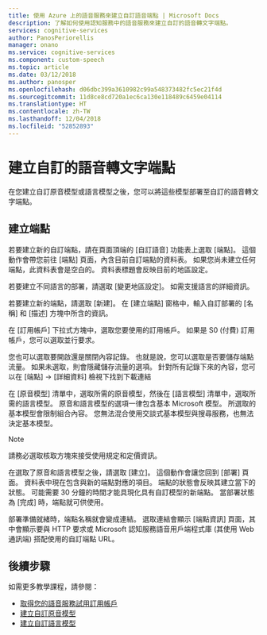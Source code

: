 ```yaml
---
title: 使用 Azure 上的語音服務來建立自訂語音端點 | Microsoft Docs
description: 了解如何使用認知服務中的語音服務來建立自訂的語音轉文字端點。
services: cognitive-services
author: PanosPeriorellis
manager: onano
ms.service: cognitive-services
ms.component: custom-speech
ms.topic: article
ms.date: 03/12/2018
ms.author: panosper
ms.openlocfilehash: d06dbc399a3610982c99a548373482fc5ec21f4d
ms.sourcegitcommit: 11d8ce8cd720a1ec6ca130e118489c6459e04114
ms.translationtype: HT
ms.contentlocale: zh-TW
ms.lasthandoff: 12/04/2018
ms.locfileid: "52852893"
---
```

# <a name="create-a-custom-speech-to-text-endpoint"></a>建立自訂的語音轉文字端點

在您建立自訂原音模型或語言模型之後，您可以將這些模型部署至自訂的語音轉文字端點。 

## <a name="create-an-endpoint"></a>建立端點
若要建立新的自訂端點，請在頁面頂端的 [自訂語音] 功能表上選取 [端點]。 這個動作會帶您前往 [端點] 頁面，內含目前自訂端點的資料表。 如果您尚未建立任何端點，此資料表會是空白的。 資料表標題會反映目前的地區設定。 

若要建立不同語言的部署，請選取 [變更地區設定]。 如需支援語言的詳細資訊。

若要建立新的端點，請選取 [新建]。 在 [建立端點] 窗格中，輸入自訂部署的 [名稱] 和 [描述] 方塊中所含的資訊。

在 [訂用帳戶] 下拉式方塊中，選取您要使用的訂用帳戶。 如果是 S0 (付費) 訂用帳戶，您可以選取並行要求。

您也可以選取要開啟還是關閉內容記錄。 也就是說，您可以選取是否要儲存端點流量。 如果未選取，則會隱藏儲存流量的選項。 針對所有記錄下來的內容，您可以在 [端點] -> [詳細資料] 檢視下找到下載連結

在 [原音模型] 清單中，選取所需的原音模型，然後在 [語言模型] 清單中，選取所需的語言模型。 原音和語言模型的選項一律包含基本 Microsoft 模型。 所選取的基本模型會限制組合內容。 您無法混合使用交談式基本模型與搜尋服務，也無法決定基本模型。

> [!NOTE]
> 請務必選取核取方塊來接受使用規定和定價資訊。
>

在選取了原音和語言模型之後，請選取 [建立]。 這個動作會讓您回到 [部署] 頁面。 資料表中現在包含與新的端點對應的項目。 端點的狀態會反映其建立當下的狀態。 可能需要 30 分鐘的時間才能具現化具有自訂模型的新端點。 當部署狀態為 [完成] 時，端點就可供使用。

部署準備就緒時，端點名稱就會變成連結。 選取連結會顯示 [端點資訊] 頁面，其中會顯示要與 HTTP 要求或 Microsoft 認知服務語音用戶端程式庫 (其使用 Web 通訊端) 搭配使用的自訂端點 URL。

## <a name="next-steps"></a>後續步驟

如需更多教學課程，請參閱：
- [取得您的語音服務試用訂用帳戶](https://azure.microsoft.com/try/cognitive-services/)
- [建立自訂原音模型](how-to-customize-acoustic-models.md)
- [建立自訂語言模型](how-to-customize-language-model.md)
